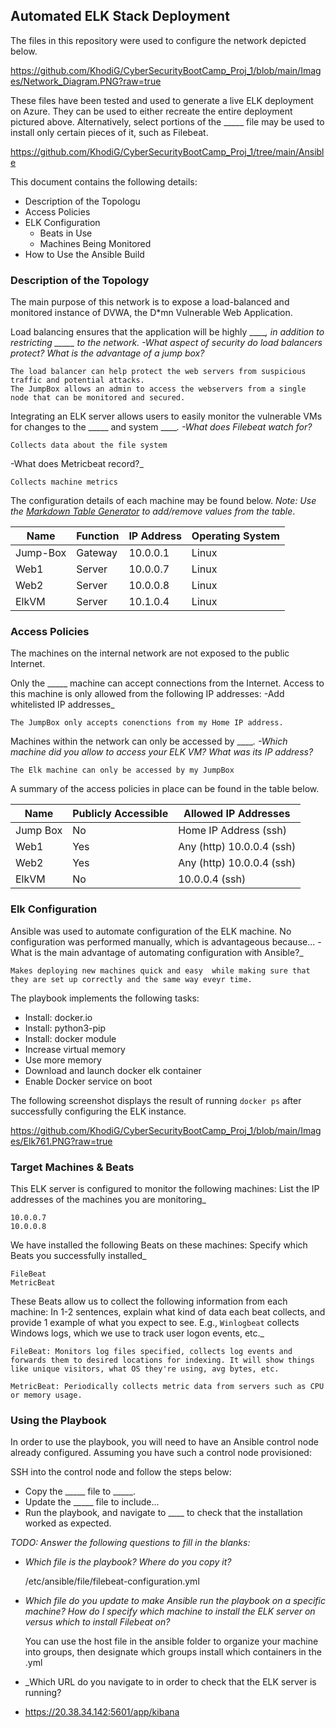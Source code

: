## Automated ELK Stack Deployment

The files in this repository were used to configure the network depicted below.

https://github.com/KhodiG/CyberSecurityBootCamp_Proj_1/blob/main/Images/Network_Diagram.PNG?raw=true

These files have been tested and used to generate a live ELK deployment on Azure. They can be used to either recreate the entire deployment pictured above. Alternatively, select portions of the _____ file may be used to install only certain pieces of it, such as Filebeat.

  https://github.com/KhodiG/CyberSecurityBootCamp_Proj_1/tree/main/Ansible

This document contains the following details:
- Description of the Topologu
- Access Policies
- ELK Configuration
  - Beats in Use
  - Machines Being Monitored
- How to Use the Ansible Build


### Description of the Topology

The main purpose of this network is to expose a load-balanced and monitored instance of DVWA, the D*mn Vulnerable Web Application.

Load balancing ensures that the application will be highly _____, in addition to restricting _____ to the network.
-What aspect of security do load balancers protect? What is the advantage of a jump box?_
	
	The load balancer can help protect the web servers from suspicious traffic and potential attacks.
	The JumpBox allows an admin to access the webservers from a single node that can be monitored and secured.
	
Integrating an ELK server allows users to easily monitor the vulnerable VMs for changes to the _____ and system _____.
-What does Filebeat watch for?_
	
	Collects data about the file system

-What does Metricbeat record?_
	
	Collects machine metrics

The configuration details of each machine may be found below.
_Note: Use the [Markdown Table Generator](http://www.tablesgenerator.com/markdown_tables) to add/remove values from the table_.

| Name     | Function | IP Address | Operating System |
|----------|----------|------------|------------------|
| Jump-Box | Gateway  | 10.0.0.1   | Linux            |
| Web1     | Server   | 10.0.0.7   | Linux            |
| Web2     | Server   | 10.0.0.8   | Linux            |
| ElkVM    | Server   | 10.1.0.4   | Linux            |

### Access Policies

The machines on the internal network are not exposed to the public Internet. 

Only the _____ machine can accept connections from the Internet. Access to this machine is only allowed from the following IP addresses:
-Add whitelisted IP addresses_
	
	The JumpBox only accepts conenctions from my Home IP address.

Machines within the network can only be accessed by _____.
-Which machine did you allow to access your ELK VM? What was its IP address?_
	
	The Elk machine can only be accessed by my JumpBox

A summary of the access policies in place can be found in the table below.

| Name     | Publicly Accessible | Allowed IP Addresses       |
|----------|---------------------|----------------------------|
| Jump Box | No                  | Home IP Address (ssh)      |
| Web1     | Yes                 | Any (http) 10.0.0.4 (ssh)  |
| Web2     | Yes                 | Any (http) 10.0.0.4 (ssh)  |
| ElkVM    | No			 | 10.0.0.4 (ssh)             |

### Elk Configuration

Ansible was used to automate configuration of the ELK machine. No configuration was performed manually, which is advantageous because...
-What is the main advantage of automating configuration with Ansible?_
	
	Makes deploying new machines quick and easy  while making sure that they are set up correctly and the same way eveyr time.

The playbook implements the following tasks:
- Install: docker.io
- Install: python3-pip
- Install: docker module
- Increase virtual memory
- Use more memory
- Download and launch docker elk container
- Enable Docker service on boot

The following screenshot displays the result of running `docker ps` after successfully configuring the ELK instance.

https://github.com/KhodiG/CyberSecurityBootCamp_Proj_1/blob/main/Images/Elk761.PNG?raw=true

### Target Machines & Beats
This ELK server is configured to monitor the following machines:
List the IP addresses of the machines you are monitoring_
	
	10.0.0.7
	10.0.0.8

We have installed the following Beats on these machines:
Specify which Beats you successfully installed_
	
	FileBeat
	MetricBeat

These Beats allow us to collect the following information from each machine:
In 1-2 sentences, explain what kind of data each beat collects, and provide 1 example of what you expect to see. E.g., `Winlogbeat` collects Windows logs, which we use to track user logon events, etc._
	
	FileBeat: Monitors log files specified, collects log events and forwards them to desired locations for indexing. It will show things like unique visitors, what OS they're using, avg bytes, etc.
	
	MetricBeat: Periodically collects metric data from servers such as CPU or memory usage.

### Using the Playbook
In order to use the playbook, you will need to have an Ansible control node already configured. Assuming you have such a control node provisioned: 

SSH into the control node and follow the steps below:
- Copy the _____ file to _____.
- Update the _____ file to include...
- Run the playbook, and navigate to ____ to check that the installation worked as expected.

_TODO: Answer the following questions to fill in the blanks:_
- _Which file is the playbook? Where do you copy it?_
	
	/etc/ansible/file/filebeat-configuration.yml
	
- _Which file do you update to make Ansible run the playbook on a specific machine? How do I specify which machine to install the ELK server on versus which to install Filebeat on?_
	
	You can use the host file in the ansible folder to organize your machine into groups, then designate which groups install which containers in the .yml
	
- _Which URL do you navigate to in order to check that the ELK server is running?
- 
	https://20.38.34.142:5601/app/kibana

